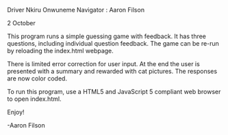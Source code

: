 Driver Nkiru Onwuneme
Navigator : Aaron Filson

2 October

This program runs a simple guessing game with feedback. It has three questions, including individual question feedback. The game can be re-run by reloading the index.html webpage.

  There is limited error correction for user input. At the end the user is presented with a summary and rewarded with cat pictures. The responses are now color coded.

  To run this program, use a HTML5 and JavaScript 5 compliant web browser to open index.html.

  Enjoy!

  -Aaron Filson
